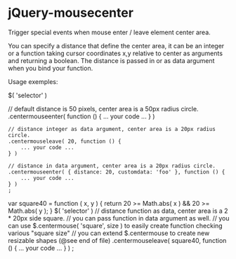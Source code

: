 jQuery-mousecenter
==================

Trigger special events when mouse enter / leave element center area.

You can specify a distance that define the center area, it can be an integer or 
a function taking cursor coordinates x,y relative to center as arguments and returning a boolean.
The distance is passed in or as data argument when you bind your function.

Usage exemples:

$( 'selector' )

  // default distance is 50 pixels, center area is a 50px radius circle.
	.centermouseenter( function () {
		... your code ...
	} )

	// distance integer as data argument, center area is a 20px radius circle.
	.centermouseleave( 20, function () {
		... your code ...
	} )

	// distance in data argument, center area is a 20px radius circle.
	.centermouseenter( { distance: 20, customdata: 'foo' }, function () {
		... your code ...
	} )
	;
var square40 = function ( x, y ) {
	return 20 >= Math.abs( x ) && 20 >= Math.abs( y );
}
$( 'selector' )
	// distance function as data, center area is a 2 * 20px side square.
	// you can pass function in data argument as well.
	// you can use $.centermouse( 'square', size ) to easily create function checking various "square size"
	// you can extend $.centermouse to create new resizable shapes (@see end of file)
	.centermouseleave( square40, function () {
		... your code ...
	} )
	;